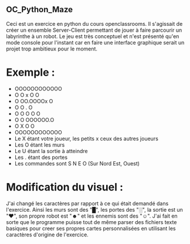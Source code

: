 ## OC_Python_Maze
Ceci est un exercice en python du cours openclassrooms. Il s'agissait de créer un ensemble Server-Client permettant de jouer à faire parcourir un labyrinthe à un robot.
Le jeu est très conceptuel et n'est présenté qu'en mode console pour l'instant car en faire une interface graphique serait un projet trop ambitieux pour le moment.

# Exemple :
- OOOOOOOOOOOO
- O O x   O  O
- O OO.OOOOx O
- O O   .    O
- O O   O O  O
- O O OOOOOO.O
- O X  O     O
- OOOOOOOOOOOO
- Le X étant votre joueur, les petits x ceux des autres joueurs
- Les O étant les murs
- Le U étant la sortie à atteindre
- Les . étant des portes
- Les commandes sont S N E O (Sur Nord Est, Ouest)

# Modification du visuel :
J'ai changé les caractères par rapport à ce qui était demandé dans l'exercice.
Ainsi les murs sont des "█", les portes des "░", la sortie est un "♥", son propre robot est "☻" et les ennemis sont des "☺".
J'ai fait en sorte que le programme puisse tout de même parser des fichiers texte basiques pour creer ses propres cartes personnalisées en utilisant les caractères d'origine de l'exercice.